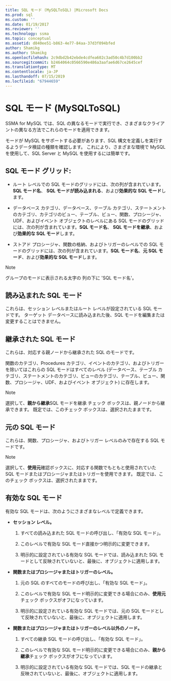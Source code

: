 ```yaml
---
title: SQL モード (MySQLToSQL) |Microsoft Docs
ms.prod: sql
ms.custom: ''
ms.date: 01/19/2017
ms.reviewer: ''
ms.technology: ssma
ms.topic: conceptual
ms.assetid: d840ee51-b863-4e77-84aa-37d3f094bfed
author: Shamikg
ms.author: Shamikg
ms.openlocfilehash: 2c9dbd2b42ebde4cdfea602c3ad50c4b7d100bb2
ms.sourcegitcommit: b2464064c0566590e486a3aafae6d67ce2645cef
ms.translationtype: MT
ms.contentlocale: ja-JP
ms.lasthandoff: 07/15/2019
ms.locfileid: "67944659"
---
```

# <a name="sql-modes-mysqltosql"></a>SQL モード (MySQLToSQL)
SSMA for MySQL では、SQL の異なるモードで実行でき、さまざまなクライアントの異なる方法でこれらのモードを適用できます。  
  
モードが MySQL をサポートする必要があります、SQL 構文を定義しを実行するようデータ検証の種類を確認します。 これにより、さまざまな環境で MySQL を使用して、SQL Server と MySQL を使用するには簡単です。  
  
## <a name="sql-modes-grid"></a>SQL モード グリッド:  
  
-   ルート レベルでの SQL モードのグリッドには、次の列が含まれています。**SQL モード名**、 **SQL モードが読み込まれる**、および**効果的な SQL モード**します。  
  
-   データベース カテゴリ、データベース、テーブル カテゴリ、ステートメントのカテゴリ、カテゴリのビュー、テーブル、ビュー、関数、プロシージャ、UDF、およびイベント オブジェクトのレベルにある SQL モードのグリッドには、次の列が含まれています。**SQL モード名**、 **SQL モードを継承**、および**効果的な SQL モード**します。  
  
-   ストアド プロシージャ、関数の格納、およびトリガーのレベルでの SQL モードのグリッドには、次の列が含まれています。**SQL モード名**、**元 SQL モード**、および**効果的な SQL モード**します。  
  
> [!NOTE]  
> グループのモードに表示される太字の 列の下に 'SQL モード名'。  
  
## <a name="loaded-sql-modes"></a>読み込まれた SQL モード  
これらは、セッション レベルまたはルート レベルが設定されている SQL モードです。 ターゲット データベースに読み込まれた後、SQL モードを編集または変更することはできません。  
  
## <a name="inherited-sql-modes"></a>継承された SQL モード  
これらは、対応する親ノードから継承された SQL のモードです。  
  
関数のカテゴリ、Procedures カテゴリ、イベントのカテゴリ、およびトリガーを除いてはこれらの SQL モードはすべてのレベル (データベース、テーブル カテゴリ、ステートメントのカテゴリ、ビューのカテゴリ、テーブル、ビュー、関数、プロシージャ、UDF、およびイベント オブジェクト) に存在します。  
  
> [!NOTE]  
> 選択して、**親から継承**SQL モードを継承 チェック ボックスは、親ノードから継承できます。 既定では、このチェック ボックスは、選択されたままです。  
  
## <a name="original-sql-modes"></a>元の SQL モード  
これらは、関数、プロシージャ、およびトリガー レベルのみで存在する SQL モードです。  
  
> [!NOTE]  
> 選択して、**使用元**確認ボックスに、対応する関数でもともと使用されていた SQL モードまたはプロシージャまたはトリガーを使用できます。 既定では、このチェック ボックスは、選択されたままです。  
  
## <a name="effective-sql-modes"></a>有効な SQL モード  
有効な SQL モードは、次のようにさまざまなレベルで定義できます。  
  
-   **セッション レベル。**  
  
    1.  すべての読み込まれた SQL モードの呼び出し、「有効な SQL モード」。  
  
    2.  このレベルで有効な SQL モード直接かつ明示的に変更できます。  
  
    3.  明示的に設定されている有効な SQL モードでは、読み込まれた SQL モードとして反映されていないと、最後に、オブジェクトに適用します。  
  
-   **関数またはプロシージャまたはトリガーのレベル。**  
  
    1.  元の SQL のすべてのモードの呼び出し、「有効な SQL モード」。  
  
    2.  このレベルで有効な SQL モード明示的に変更できる場合にのみ、**使用元**チェック ボックスがオフになっています。  
  
    3.  明示的に設定されている有効な SQL モードでは、元の SQL モードとして反映されていないと、最後に、オブジェクトに適用します。  
  
-   **関数またはプロシージャまたはトリガーのレベル以外のノード。**  
  
    1.  すべての継承 SQL モードの呼び出し、「有効な SQL モード」。  
  
    2.  このレベルで有効な SQL モード明示的に変更できる場合にのみ、**親から継承**チェック ボックスがオフになっています。  
  
    3.  明示的に設定されている有効な SQL モードでは、SQL モードの継承と反映されていないと、最後に、オブジェクトに適用します。  
  
